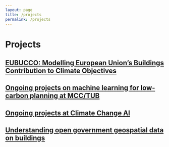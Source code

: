 ```yaml
---
layout: page
title: /projects
permalink: /projects
---
```


# Projects


## [EUBUCCO: Modelling European Union’s Buildings Contribution to Climate Objectives](proj-eubucco)

## [Ongoing projects on machine learning for low-carbon planning at MCC/TUB](proj-ml-up)

## [Ongoing projects at Climate Change AI](proj-ccai)

## [Understanding open government geospatial data on buildings](https://ual.sg/project/ogbd/)